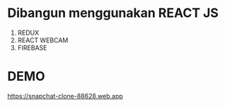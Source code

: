 # Dibangun menggunakan REACT JS

1. REDUX
2. REACT WEBCAM
3. FIREBASE 

# DEMO 

https://snapchat-clone-88628.web.app
